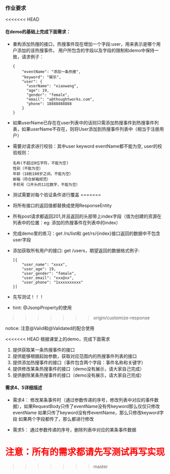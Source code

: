 ### 作业要求

<<<<<<< HEAD
#### 在demo的基础上完成下面需求：
* 重构添加热搜的接口，热搜事件现在增加一个字段:user，用来表示是哪个用户添加的该热搜事件。
  用户所包含的字段以及字段的限制和demo中保持一致，请求例子：
  ```
  {
      "eventName": "添加一条热搜",
      "keyword": "娱乐",
      "user": {
        "userName": "xiaowang",
        "age": 19,
        "gender": "female",
        "email": "a@thoughtworks.com",
        "phone": 18888888888
      }
  }
  ``` 
  
* 如果userName已存在在user列表中的话则只需添加热搜事件到热搜事件列表，如果userName不存在，则将User添加到热搜事件列表中（相当于注册用户）
* 需要对请求进行校验：其中user keyword eventName都不能为空, user的校验规则：
    ```
  名称(不超过8位字符，不能为空)
  性别（不能为空）
  年龄（18到100岁之间，不能为空）
  邮箱（符合邮箱规范）
  手机号（1开头的11位数字，不能为空）
    ```
  
* 测试需要对每个验证条件进行覆盖
=======
* 将所有接口的返回值都替换成使用ResponseEntity
* 所有post请求都返回201,并且返回的头部带上index字段（值为创建的资源在列表中的位置：eg: 添加的热搜事件在列表中的index）
* 完成demo里的练习：get /rs/list和 get/rs/{index}接口返回的数据中不包含user字段
* 添加获取所有用户的接口: get /users，期望返回的数据格式例子: 
    ```
    [{
        "user_name": "xxxx",
        "user_age": 19,
        "user_gender": "female",
        "user_email": "xxx@xx",
        "user_phone": "1xxxxxxxxxx"
    }]
* 先写测试！！！
* hint: @JsonpProperty的使用

>>>>>>> origin/customize-response

notice: 注意@Valid和@Validated的配合使用



  




<<<<<<< HEAD
根据课堂上的demo，完成下面需求
1. 提供获取某一条热搜事件的接口
2. 提供能够根据起始参数，获取对应范围内的热搜事件列表的接口
3. 提供添加热搜事件的接口（事件包含两个字段：事件名称和关键字）
4. 提供修改某条热搜事件的接口（demo没有展示，请大家自己完成）
5. 提供删除某条热搜事件的接口（demo没有展示，请大家自己完成）

#### 需求4、5详细描述

* 需求4： 修改某条事件时（通过参数传递的序号，修改列表中对应的事件数据），如果RequestBody只传了eventName没有传keyword那么仅仅只修改eventName
         如果只传了keyword没有传eventName，那么只修改keyword字段
         如果两个字段都传了，那么都进行修改
         
* 需求5： 通过参数传递的序号，删除列表中对应的某条事件数据


<span style="color: red"> 注意：所有的需求都请先写测试再写实现 </span> 
=======

>>>>>>> master

